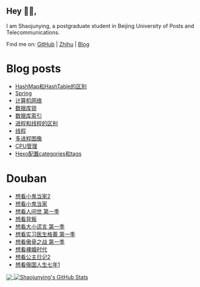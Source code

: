 ## Hey 👋🏻,

I am Shaojunying, a postgraduate student in Beijing University of Posts and Telecommunications.

Find me on: [GitHub](https://github.com/shaojunying) | [Zhihu](https://www.zhihu.com/people/shaojunying) | [Blog](https://blog.nowcoder.net/shaojunying)

# Blog posts
<!-- BLOG-POST-LIST:START -->
- [HashMap和HashTable的区别](https://shaojunying.github.io/2020/07/17/HashMap%E5%92%8CHashTable%E7%9A%84%E5%8C%BA%E5%88%AB/)
- [Spring](https://shaojunying.github.io/2020/07/05/Spring/)
- [计算机网络](https://shaojunying.github.io/2020/07/01/%E8%AE%A1%E7%AE%97%E6%9C%BA%E7%BD%91%E7%BB%9C/)
- [数据库锁](https://shaojunying.github.io/2020/06/25/%E6%95%B0%E6%8D%AE%E5%BA%93%E9%94%81/)
- [数据库索引](https://shaojunying.github.io/2020/06/23/%E6%95%B0%E6%8D%AE%E5%BA%93%E7%B4%A2%E5%BC%95/)
- [进程和线程的区别](https://shaojunying.github.io/2020/06/19/%E8%BF%9B%E7%A8%8B%E5%92%8C%E7%BA%BF%E7%A8%8B%E7%9A%84%E5%8C%BA%E5%88%AB/)
- [线程](https://shaojunying.github.io/2020/06/10/%E7%BA%BF%E7%A8%8B/)
- [多进程图像](https://shaojunying.github.io/2020/06/09/%E5%A4%9A%E8%BF%9B%E7%A8%8B%E5%9B%BE%E5%83%8F/)
- [CPU管理](https://shaojunying.github.io/2020/06/09/CPU%E7%AE%A1%E7%90%86/)
- [Hexo配置categories和tags](https://shaojunying.github.io/2020/06/04/Hexo%E9%85%8D%E7%BD%AErepository%E5%92%8Ctags/)
<!-- BLOG-POST-LIST:END -->

# Douban
<!-- douban:START -->
- [想看小鬼当家2](http://movie.douban.com/subject/1293353/)
- [想看小鬼当家](http://movie.douban.com/subject/1293088/)
- [想看人间世 第一季](http://movie.douban.com/subject/26815163/)
- [想看背叛](http://movie.douban.com/subject/26820511/)
- [想看大小谎言 第一季](http://movie.douban.com/subject/25953429/)
- [想看实习医生格蕾 第一季](http://movie.douban.com/subject/1395471/)
- [想看傲骨之战 第一季](http://movie.douban.com/subject/26798481/)
- [想看裸婚时代](http://movie.douban.com/subject/5958582/)
- [想看公主日记2](http://movie.douban.com/subject/1308753/)
- [想看俄国人生七年1](http://movie.douban.com/subject/5983724/)
<!-- douban:END -->


<a href="https://github.com/shaojunying">
  <img align="center" src="https://github-readme-stats.vercel.app/api/top-langs/?username=shaojunying&hide=css,html&title_color=ffffff&text_color=c9cacc&icon_color=2bbc8a&bg_color=1d1f21" />
</a>

<a href="https://github.com/shaojunying">
  <img align="center" src="https://github-readme-stats.vercel.app/api?username=shaojunying&show_icons=true&line_height=27&count_private=true&title_color=ffffff&text_color=c9cacc&icon_color=2bbc8a&bg_color=1d1f21" alt="Shaojunying's GitHub Stats" />
</a>
